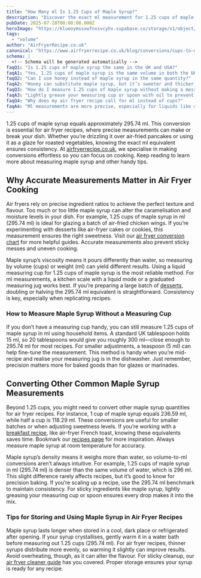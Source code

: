 ```yaml
---
title: "How Many ml Is 1.25 Cups of Maple Syrup?"
description: "Discover the exact ml measurement for 1.25 cups of maple syrup with our easy conversion guide—perfect for air fryer recipes!"
pubDate: 2025-07-28T00:00:00.000Z
heroImage: "https://klueoymssxwfnxsvcyhv.supabase.co/storage/v1/object/public/Shmucket/how-many-ml-is-1-25-cups-of-maple-syrup.webp"
tags:
  - "volume"
author: "AirFryerRecipe.co.uk"
canonical: "https://www.airfryerrecipe.co.uk/blog/conversions/cups-to-ml/how-many-ml-is-1-25-cups-of-maple-syrup"
schema: |
  <!-- Schema will be generated automatically -->
faqQ1: "Is 1.25 cups of maple syrup the same in the UK and USA?"
faqA1: "Yes, 1.25 cups of maple syrup is the same volume in both the UK and USA, equalling approximately 295.74 ml. However, cup sizes can vary slightly in other countries, so always double-check if using an international recipe. For air fryer cooking, precision matters, so sticking to ml measurements is safest."
faqQ2: "Can I use honey instead of maple syrup in the same quantity?"
faqA2: "Honey can substitute maple syrup, but it’s sweeter and thicker, so you may need to adjust the quantity. For 1.25 cups of maple syrup (295.74 ml), try using 1 cup (236.59 ml) of honey and thin it with a tablespoon of water. Always taste-test before committing to the full batch."
faqQ3: "How do I measure 1.25 cups of maple syrup without making a mess?"
faqA3: "Lightly grease your measuring cup or spoon with oil to prevent sticking. Pour the syrup slowly and use a spatula to scrape out every last drop. For ml measurements, a graduated jug with a spout works best. Cleaning up is easier if you wipe tools immediately with warm water."
faqQ4: "Why does my air fryer recipe call for ml instead of cups?"
faqA4: "Ml measurements are more precise, especially for liquids like maple syrup. Air fryer recipes often rely on exact ratios for even cooking and caramelisation. Converting 1.25 cups to ml (295.74 ml) ensures consistency, whether you’re baking or glazing. Always follow the recipe’s preferred unit for best results."
---
```

<p>1.25 cups of maple syrup equals approximately 295.74 ml. This conversion is essential for air fryer recipes, where precise measurements can make or break your dish. Whether you’re drizzling it over air-fried pancakes or using it as a glaze for roasted vegetables, knowing the exact ml equivalent ensures consistency. At <a href=https://www.airfryerrecipe.co.uk>airfryerrecipe.co.uk</a>, we specialise in making conversions effortless so you can focus on cooking. Keep reading to learn more about measuring maple syrup and other handy tips.</p>

<h2>Why Accurate Measurements Matter in Air Fryer Cooking</h2>
<p>Air fryers rely on precise ingredient ratios to achieve the perfect texture and flavour. Too much or too little maple syrup can alter the caramelisation and moisture levels in your dish. For example, 1.25 cups of maple syrup in ml (295.74 ml) is ideal for glazing a batch of air-fried chicken wings. If you’re experimenting with desserts like air-fryer cakes or cookies, this measurement ensures the right sweetness. Visit our <a href=https://www.airfryerrecipe.co.uk/air-fryer-conversion-chart>air fryer conversion chart</a> for more helpful guides. Accurate measurements also prevent sticky messes and uneven cooking.</p>

<p>Maple syrup’s viscosity means it pours differently than water, so measuring by volume (cups) or weight (ml) can yield different results. Using a liquid measuring cup for 1.25 cups of maple syrup is the most reliable method. For ml measurements, a kitchen scale with a liquid mode or a graduated measuring jug works best. If you’re preparing a large batch of <a href=https://www.airfryerrecipe.co.uk/recipe-category/dessert>desserts</a>, doubling or halving the 295.74 ml equivalent is straightforward. Consistency is key, especially when replicating recipes.</p>

<h3>How to Measure Maple Syrup Without a Measuring Cup</h3>
<p>If you don’t have a measuring cup handy, you can still measure 1.25 cups of maple syrup in ml using household items. A standard UK tablespoon holds 15 ml, so 20 tablespoons would give you roughly 300 ml—close enough to 295.74 ml for most recipes. For smaller adjustments, a teaspoon (5 ml) can help fine-tune the measurement. This method is handy when you’re mid-recipe and realise your measuring jug is in the dishwasher. Just remember, precision matters more for baked goods than for glazes or marinades.</p>

<h2>Converting Other Common Maple Syrup Measurements</h2>
<p>Beyond 1.25 cups, you might need to convert other maple syrup quantities for air fryer recipes. For instance, 1 cup of maple syrup equals 236.59 ml, while half a cup is 118.29 ml. These conversions are useful for smaller batches or when adjusting sweetness levels. If you’re working with a <a href=https://www.airfryerrecipe.co.uk/recipe-category/breakfast>breakfast recipe</a>, like air-fryer French toast, knowing these equivalents saves time. Bookmark our <a href=https://www.airfryerrecipe.co.uk/recipes>recipes page</a> for more inspiration. Always measure maple syrup at room temperature for accuracy.</p>

<p>Maple syrup’s density means it weighs more than water, so volume-to-ml conversions aren’t always intuitive. For example, 1.25 cups of maple syrup in ml (295.74 ml) is denser than the same volume of water, which is 296 ml. This slight difference rarely affects recipes, but it’s good to know for precision baking. If you’re scaling up a recipe, use the 295.74 ml benchmark to maintain consistency. For sticky ingredients like maple syrup, lightly greasing your measuring cup or spoon ensures every drop makes it into the mix.</p>

<h3>Tips for Storing and Using Maple Syrup in Air Fryer Recipes</h3>
<p>Maple syrup lasts longer when stored in a cool, dark place or refrigerated after opening. If your syrup crystallises, gently warm it in a water bath before measuring out 1.25 cups (295.74 ml). For air fryer recipes, thinner syrups distribute more evenly, so warming it slightly can improve results. Avoid overheating, though, as it can alter the flavour. For sticky cleanup, our <a href=https://www.airfryerrecipe.co.uk/air-fryer-cleaner>air fryer cleaner guide</a> has you covered. Proper storage ensures your syrup is ready for any recipe.</p>
